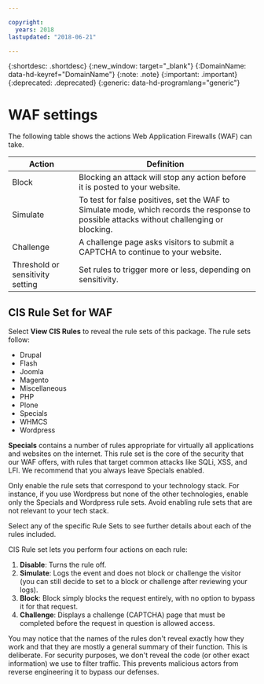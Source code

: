 ```yaml
---

copyright:
  years: 2018
lastupdated: "2018-06-21"

---
```


{:shortdesc: .shortdesc}
{:new_window: target="_blank"}
{:DomainName: data-hd-keyref="DomainName"}
{:note: .note}
{:important: .important}
{:deprecated: .deprecated}
{:generic: data-hd-programlang="generic"}


# WAF settings
The following table shows the actions Web Application Firewalls (WAF) can take. 


|Action| Definition|
|---|---|
|Block | Blocking an attack will stop any action before it is posted to your website.|
|Simulate | To test for false positives, set the WAF to Simulate mode, which records the response to possible attacks without challenging or blocking.|
|Challenge | A challenge page asks visitors to submit a CAPTCHA to continue to your website.|
|Threshold or sensitivity setting | Set rules to trigger more or less, depending on sensitivity.|

## CIS Rule Set for WAF

Select **View CIS Rules** to reveal the rule sets of this package. The rule sets follow:
  * Drupal
  * Flash
  * Joomla
  * Magento
  * Miscellaneous
  * PHP
  * Plone
  * Specials
  * WHMCS
  * Wordpress

**Specials** contains a number of rules appropriate for virtually all applications and websites on the internet. This rule set is the core of the security that our WAF offers, with rules that target common attacks like SQLi, XSS, and LFI. We recommend that you always leave Specials enabled.

Only enable the rule sets that correspond to your technology stack. For instance, if you use Wordpress but none of the other technologies, enable only the Specials and Wordpress rule sets. Avoid enabling rule sets that are not relevant to your tech stack.

Select any of the specific Rule Sets to see further details about each of the rules included.

CIS Rule set lets you perform four actions on each rule:
  1. **Disable**: Turns the rule off.
  2. **Simulate**: Logs the event and does not block or challenge the visitor (you can still decide to set to a block or challenge after reviewing your logs).
  3. **Block**: Block simply blocks the request entirely, with no option to bypass it for that request.
  4. **Challenge**: Displays a challenge (CAPTCHA) page that must be completed before the request in question is allowed access.

You may notice that the names of the rules don't reveal exactly how they work and that they are mostly a general summary of their function. This is deliberate.  For security purposes, we don't reveal the code (or other exact information) we use to filter traffic. This prevents malicious actors from reverse engineering it to bypass our defenses.
